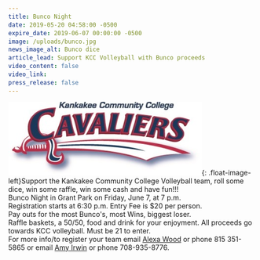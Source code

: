 ```yaml
---
title: Bunco Night
date: 2019-05-20 04:58:00 -0500
expire_date: 2019-06-07 00:00:00 -0500
image: /uploads/bunco.jpg
news_image_alt: Bunco dice
article_lead: Support KCC Volleyball with Bunco proceeds
video_content: false
video_link:
press_release: false
---
```


![](/uploads/cavaliers-color.jpg){: .float-image-left}Support the Kankakee Community College Volleyball team, roll some dice, win some raffle, win some cash and have fun\!\!\!<br>Bunco Night in Grant Park on Friday, June 7, at 7 p.m.<br>Registration starts at 6:30 p.m. Entry Fee is $20 per person.<br>Pay outs for the most Bunco's, most Wins, biggest loser.<br>Raffle baskets, a 50/50, food and drink for your enjoyment. All proceeds go towards KCC volleyball. Must be 21 to enter.<br>For more info/to register your team email [Alexa Wood](mailto:amwood@kcc.edu) or phone 815 351-5865 or email [Amy Irwin](mailto:amyirwin1978@gmaoil.com) or phone 708-935-8776.